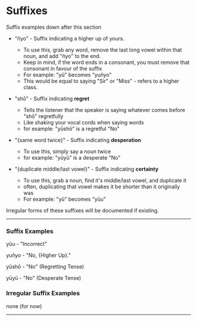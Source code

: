 # Suffixes

Suffix examples down after this section

- "ñyo" - Suffix indicating  a higher up of yours.
	- To use this, grab any word, remove the last long vowel within that noun, and add "ñyo" to the end.
	- Keep in mind, if the word ends in a consonant, you must remove that consonant in favour of the suffix
	- For example: "yū" becomes "yuñyo"
	- This would be equal to saying "Sir" or "Miss" - refers to a higher class.

- "shō" - Suffix indicating **regret**
	- Tells the listener that the speaker is saying whatever comes before "shō" regretfully
	- Like shaking your vocal cords when saying words
	- for example: "yūshō" is a regretful "No"

- "{same word twice}" - Suffix indicating **desperation**
	- To use this, simply say a noun twice
	- for example: "yūyū" is a desperate "No"

- "{duplicate middle/last vowel}" - Suffix indicating **certainty**
	- To use this, grab a noun, find it's middle/last vowel, and duplicate it
	- often, duplicating that vowel makes it be shorter than it originally was
	- For example: "yū" becomes "yūu"

Irregular forms of these suffixes will be documented if existing.

---

### Suffix Examples

yūu - "Incorrect"

yuñyo - "No, {Higher Up}."

yūshō - "No" (Regretting Tense)

yūyū - "No" (Desperate Tense)

### Irregular Suffix Examples

none (for now)

---
